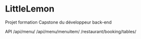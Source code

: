 # LittleLemon
Projet formation Capstone du développeur back-end

API
/api/menu/
/api/menu/menuitem/
/restaurant/booking/tables/